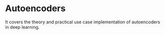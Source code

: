 # Autoencoders
It covers the theory and practical use case implementation of autoencoders in deep learning.
